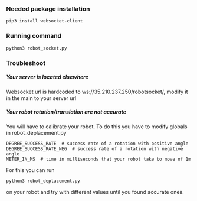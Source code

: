 ### Needed package installation 

```
pip3 install websocket-client
```

### Running command 

```
python3 robot_socket.py
```

### Troubleshoot

##### Your server is located elsewhere 

Websocket url is hardcoded to ws://35.210.237.250/robotsocket/, 
modify it in the main to your server url

##### Your robot rotation/translation are not accurate

You will have to calibrate your robot.
To do this you have to modify globals in robot_deplacement.py 
```
DEGREE_SUCCESS_RATE  # success rate of a rotation with positive angle
DEGREE_SUCCESS_RATE_NEG  # success rate of a rotation with negative angle
METER_IN_MS  # time in milliseconds that your robot take to move of 1m
```

For this you can run 
```
python3 robot_deplacement.py
```
on your robot and try with different values until you found accurate ones.
